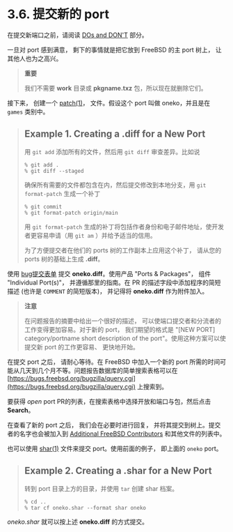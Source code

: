 # 3.6. 提交新的 port

在提交新端口之前，请阅读 [DOs and DON'T](https://docs.freebsd.org/en/books/porters-handbook/porting-dads/index.html#porting-dads) 部分。

一旦对 port 感到满意， 剩下的事情就是把它放到 FreeBSD 的主 port 树上， 让其他人也为之高兴。

>**重要**
>
>我们不需要 **work** 目录或 **pkgname.txz** 包，所以现在就删除它们。
>

接下来， 创建一个 [patch(1)](https://www.freebsd.org/cgi/man.cgi?query=patch&sektion=1&format=html)， 文件。假设这个 port 叫做 oneko，并且是在 `games` 类别中。

>## Example 1. Creating a .diff for a New Port
>
>用 `git add` 添加所有的文件，然后用 `git diff` 审查差异。比如说
>```
>% git add .
>% git diff --staged
>```
>确保所有需要的文件都包含在内，然后提交修改到本地分支，用 `git format-patch` 生成一个补丁
>```
>% git commit
>% git format-patch origin/main
>```
>用 `git format-patch` 生成的补丁将包括作者身份和电子邮件地址，使开发者更容易申请（用 `git am` ）并给予适当的信用。
>
>为了方便提交者在他们的 ports 树的工作副本上应用这个补丁， 请从您的 ports 树的基础上生成 **.diff**。
>

使用 [bug提交表单](https://bugs.freebsd.org/submit/) 提交 **oneko.diff**。使用产品 "Ports & Packages"， 组件 "Individual Port(s)"， 并遵循那里的指南。在 PR 的描述字段中添加程序的简短描述 (也许是 `COMMENT` 的简短版本)， 并记得将 **oneko.diff** 作为附件加入。

>**注意**
>
>在问题报告的摘要中给出一个很好的描述， 可以使端口提交者和分流者的工作变得更加容易。对于新的 port， 我们期望的格式是 "[NEW PORT] category/portname short description of the port"。使用这种方案可以使提交新 port 的工作更容易、 更快地开始。
>

在提交 port 之后， 请耐心等待。在 FreeBSD 中加入一个新的 port 所需的时间可能从几天到几个月不等。问题报告数据库的简单搜索表格可以在 [https://bugs.freebsd.org/bugzilla/query.cgi](https://bugs.freebsd.org/bugzilla/query.cgi) 上搜索到。

要获得 *open* port PR的列表，在搜索表格中选择开放和端口与包，然后点击 **Search**。

在查看了新的 port 之后， 我们会在必要时进行回复， 并将其提交到树上。提交者的名字也会被加入到 [Additional FreeBSD Contributors](https://docs.freebsd.org/en/articles/contributors/#contrib-additional) 和其他文件的列表中。

也可以使用 [shar(1)](https://www.freebsd.org/cgi/man.cgi?query=shar&sektion=1&format=html) 文件来提交 port。使用前面的例子， 即上面的 `oneko` port。

>## Example 2. Creating a .shar for a New Port
>
>转到 port 目录上方的目录，并使用 `tar` 创建 shar 档案。
>```
>% cd ..
>% tar cf oneko.shar --format shar oneko
>

*oneko.shar* 就可以按上述 **oneko.diff** 的方式提交。
